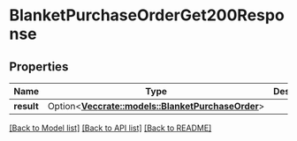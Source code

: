 # BlanketPurchaseOrderGet200Response

## Properties

Name | Type | Description | Notes
------------ | ------------- | ------------- | -------------
**result** | Option<[**Vec<crate::models::BlanketPurchaseOrder>**](blanketPurchaseOrder.md)> |  | [optional]

[[Back to Model list]](../README.md#documentation-for-models) [[Back to API list]](../README.md#documentation-for-api-endpoints) [[Back to README]](../README.md)



